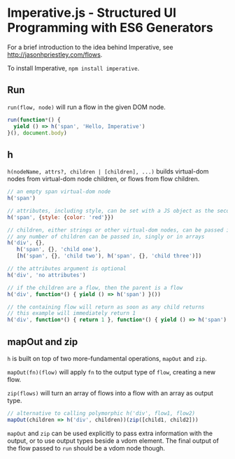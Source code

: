 Imperative.js - Structured UI Programming with ES6 Generators
===========================================================

For a brief introduction to the idea behind Imperative, see <http://jasonhpriestley.com/flows>.

To install Imperative, `npm install imperative`.

Run
---

`run(flow, node)` will run a flow in the given DOM node.

```js
run(function*() {
  yield () => h('span', 'Hello, Imperative')
}(), document.body)
```

h
-

`h(nodeName, attrs?, children | [children], ...)` builds virtual-dom nodes from virtual-dom node children, or flows from flow children.

```js
// an empty span virtual-dom node
h('span')

// attributes, including style, can be set with a JS object as the second argument
h('span', {style: {color: 'red'}}) 

// children, either strings or other virtual-dom nodes, can be passed in further arguments
// any number of children can be passed in, singly or in arrays
h('div', {}, 
   h('span', {}, 'child one'), 
   [h('span', {}, 'child two'), h('span', {}, 'child three')])

// the attributes argument is optional
h('div', 'no attributes')

// if the children are a flow, then the parent is a flow
h('div', function*() { yield () => h('span') }())

// the containing flow will return as soon as any child returns
// this example will immediately return 1
h('div', function*() { return 1 }, function*() { yield () => h('span') })
```

mapOut and zip
--------------

`h` is built on top of two more-fundamental operations, `mapOut` and `zip`.

`mapOut(fn)(flow)` will apply `fn` to the output type of `flow`, creating a new flow.

`zip(flows)` will turn an array of flows into a flow with an array as output type.

```js
// alternative to calling polymorphic h('div', flow1, flow2)
mapOut(children => h('div', children))(zip([child1, child2]))
```

`mapOut` and `zip` can be used explicitly to pass extra information
with the output, or to use output types beside a vdom element. The final
output of the flow passed to `run` should be a vdom node though.

